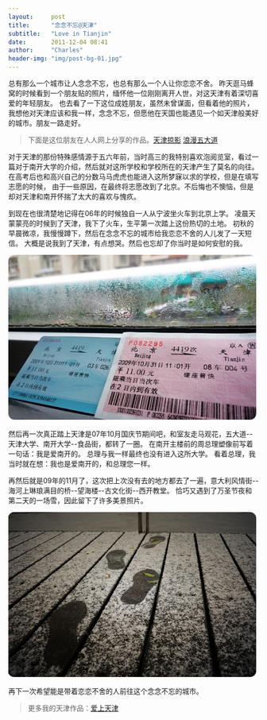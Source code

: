```yaml
---
layout:     post
title:      "念念不忘@天津"
subtitle:   "Love in Tianjin"
date:       2011-12-04 08:41
author:     "Charles"
header-img: "img/post-bg-01.jpg"
---
```


总有那么一个城市让人念念不忘，也总有那么一个人让你恋恋不舍。
昨天逛马蜂窝的时候看到一个朋友贴的照片，缅怀他一位刚刚离开人世，对这天津有着深切喜爱的年轻朋友。
也去看了一下这位成姓朋友，虽然未曾谋面，但看着他的照片，我想他对天津应该和我一样，念念不忘，但愿他在天国也能遇见一个如天津般美好的城市。朋友一路走好。
> 下面是这位朋友在人人网上分享的作品。[天津掠影](http://photo.renren.com/photo/301975669/album-428722648#thumb)  [浪漫五大道](http://photo.renren.com/photo/301975669/album-441722179?albumpage=0#thumb)

对于天津的那份特殊感情源于五六年前，当时高三的我特别喜欢泡阅览室，看过一篇对于南开大学的介绍，然后就对这所学校和学校所在的天津产生了莫名的向往。
在高考后也和高兴自己的分数马马虎虎也能进入这所梦寐以求的学校，但是在填写志愿的时候，
由于一些原因，在最终将志愿改到了北京。不后悔也不懊恼，但是却对天津和南开怀揣了太大的喜欢与愧疚。

到现在也很清楚地记得在06年的时候独自一人从宁波坐火车到北京上学。
凌晨天蒙蒙亮的时候到了天津，我下了火车，生平第一次踏上这份热切的土地。
初秋的早晨微凉，我慢慢蹲下，然后在念念不忘的城市给我恋恋不舍的人儿发了一天短信。
大概是说我到了天津，有点想哭。然后也忘却了你当时是如何安慰的我。

![love-tianjin-1](/img/love-tianjin-1.jpg)

然后再一次真正踏上天津是07年10月国庆节期间吧，和室友走马观花，五大道--天津大学、南开大学--食品街，都转了一圈。
在南开主楼前的周总理塑像前写着一句话：我是爱南开的。
总理与我一样最终也没有进入这所大学。
看着总理，我当时就在想：我也是爱南开的，和总理您一样。

再然后就是09年的11月了，这次把上次没有去的地方都去了一遍，意大利风情街--海河上琳琅满目的桥--望海楼--古文化街--西开教堂。
恰巧又遇到了万圣节夜和第二天的一场雪，因此留下了许多美景照片。

![love-tianjin-2](/img/love-tianjin-2.jpg)

再下一次希望能是带着恋恋不舍的人前往这个念念不忘的城市。
> 更多我的天津作品：[爱上天津](http://www.douban.com/photos/album/33731251/)